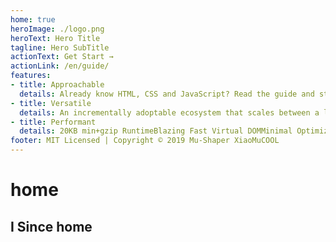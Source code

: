 ```yaml
---
home: true
heroImage: ./logo.png
heroText: Hero Title
tagline: Hero SubTitle
actionText: Get Start →
actionLink: /en/guide/
features:
- title: Approachable
  details: Already know HTML, CSS and JavaScript? Read the guide and start building things in no time!
- title: Versatile
  details: An incrementally adoptable ecosystem that scales between a library and a full-featured framework.
- title: Performant
  details: 20KB min+gzip RuntimeBlazing Fast Virtual DOMMinimal Optimization Efforts
footer: MIT Licensed | Copyright © 2019 Mu-Shaper XiaoMuCOOL
---
```

# home
## I Since home